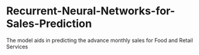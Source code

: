 # Recurrent-Neural-Networks-for-Sales-Prediction
The model aids in predicting the advance monthly sales for Food and Retail Services
